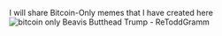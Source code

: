 I will share Bitcoin-Only memes that I have created here
![bitcoin only Beavis Butthead Trump - ReToddGramm](https://github.com/user-attachments/assets/3d71459b-cf21-46b1-b5b5-8fa80a35a485)
